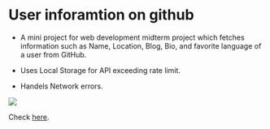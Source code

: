 # User inforamtion on github

- A mini project for web development midterm project which fetches information such as Name, Location, Blog, Bio, and favorite language of a user from GitHub.

- Uses Local Storage for API exceeding rate limit.

- Handels Network errors.

![](/Users/rojina/Desktop/term7/web%20development/midtermproject/images/pic.png)

Check [here]([GITHUB](https://rojinakashefi.github.io/user-info-on-github/)).
